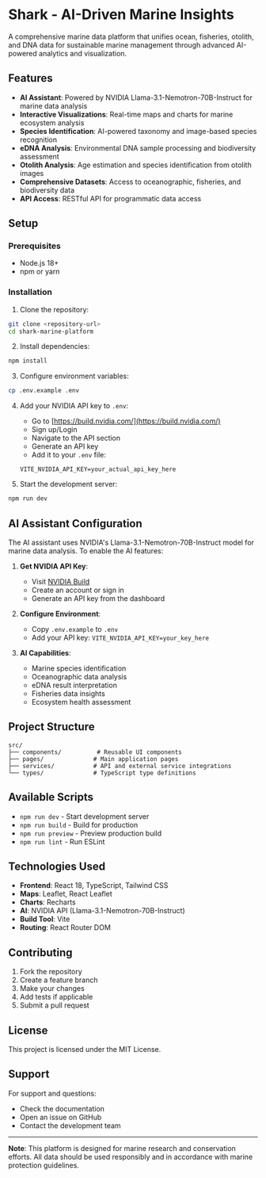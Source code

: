 # Shark - AI-Driven Marine Insights

A comprehensive marine data platform that unifies ocean, fisheries, otolith, and DNA data for sustainable marine management through advanced AI-powered analytics and visualization.

## Features

- **AI Assistant**: Powered by NVIDIA Llama-3.1-Nemotron-70B-Instruct for marine data analysis
- **Interactive Visualizations**: Real-time maps and charts for marine ecosystem analysis
- **Species Identification**: AI-powered taxonomy and image-based species recognition
- **eDNA Analysis**: Environmental DNA sample processing and biodiversity assessment
- **Otolith Analysis**: Age estimation and species identification from otolith images
- **Comprehensive Datasets**: Access to oceanographic, fisheries, and biodiversity data
- **API Access**: RESTful API for programmatic data access

## Setup

### Prerequisites

- Node.js 18+ 
- npm or yarn

### Installation

1. Clone the repository:
```bash
git clone <repository-url>
cd shark-marine-platform
```

2. Install dependencies:
```bash
npm install
```

3. Configure environment variables:
```bash
cp .env.example .env
```

4. Add your NVIDIA API key to `.env`:
   - Go to [https://build.nvidia.com/](https://build.nvidia.com/)
   - Sign up/Login
   - Navigate to the API section
   - Generate an API key
   - Add it to your `.env` file:
   ```
   VITE_NVIDIA_API_KEY=your_actual_api_key_here
   ```

5. Start the development server:
```bash
npm run dev
```

## AI Assistant Configuration

The AI assistant uses NVIDIA's Llama-3.1-Nemotron-70B-Instruct model for marine data analysis. To enable the AI features:

1. **Get NVIDIA API Key**:
   - Visit [NVIDIA Build](https://build.nvidia.com/)
   - Create an account or sign in
   - Generate an API key from the dashboard

2. **Configure Environment**:
   - Copy `.env.example` to `.env`
   - Add your API key: `VITE_NVIDIA_API_KEY=your_key_here`

3. **AI Capabilities**:
   - Marine species identification
   - Oceanographic data analysis
   - eDNA result interpretation
   - Fisheries data insights
   - Ecosystem health assessment

## Project Structure

```
src/
├── components/          # Reusable UI components
├── pages/              # Main application pages
├── services/           # API and external service integrations
└── types/              # TypeScript type definitions
```

## Available Scripts

- `npm run dev` - Start development server
- `npm run build` - Build for production
- `npm run preview` - Preview production build
- `npm run lint` - Run ESLint

## Technologies Used

- **Frontend**: React 18, TypeScript, Tailwind CSS
- **Maps**: Leaflet, React Leaflet
- **Charts**: Recharts
- **AI**: NVIDIA API (Llama-3.1-Nemotron-70B-Instruct)
- **Build Tool**: Vite
- **Routing**: React Router DOM

## Contributing

1. Fork the repository
2. Create a feature branch
3. Make your changes
4. Add tests if applicable
5. Submit a pull request

## License

This project is licensed under the MIT License.

## Support

For support and questions:
- Check the documentation
- Open an issue on GitHub
- Contact the development team

---

**Note**: This platform is designed for marine research and conservation efforts. All data should be used responsibly and in accordance with marine protection guidelines.